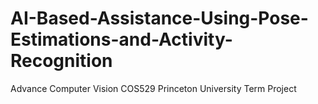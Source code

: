 # AI-Based-Assistance-Using-Pose-Estimations-and-Activity-Recognition
Advance Computer Vision COS529 Princeton University Term Project
